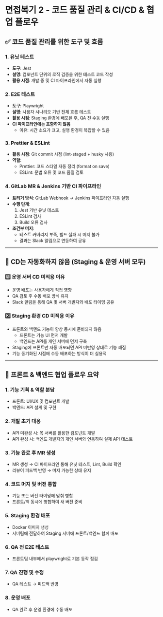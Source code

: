 
# 면접복기 2 - 코드 품질 관리 & CI/CD & 협업 플로우

## ✅ 코드 품질 관리를 위한 도구 및 흐름

### 1. 유닛 테스트
- **도구**: Jest
- **설명**: 컴포넌트 단위의 로직 검증을 위한 테스트 코드 작성
- **활용 시점**: 개발 중 및 CI 파이프라인에서 자동 실행

### 2. E2E 테스트
- **도구**: Playwright
- **설명**: 사용자 시나리오 기반 전체 흐름 테스트
- **활용 시점**: Staging 환경에 배포된 후, QA 전 수동 실행
- **CI 파이프라인에는 포함하지 않음**
  - 이유: 시간 소요가 크고, 실행 환경이 복잡할 수 있음

### 3. Prettier & ESLint
- **활용 시점**: Git commit 시점 (lint-staged + husky 사용)
- **역할**:
  - Prettier: 코드 스타일 자동 정리 (format on save)
  - ESLint: 문법 오류 및 코드 품질 검토

### 4. GitLab MR & Jenkins 기반 CI 파이프라인
- **트리거 방식**: GitLab Webhook → Jenkins 파이프라인 자동 실행
- **수행 단계**:
  1. Jest 기반 유닛 테스트
  2. ESLint 검사
  3. Build 오류 검사
- **조건부 머지**:
  - 테스트 커버리지 부족, 빌드 실패 시 머지 불가
  - 결과는 Slack 알림으로 연동하여 공유

---

## 🚫 CD는 자동화하지 않음 (Staging & 운영 서버 모두)

### 1️⃣ 운영 서버 CD 미적용 이유
- 운영 배포는 사용자에게 직접 영향
- QA 검토 후 수동 배포 방식 유지
- Slack 알림을 통해 QA 및 서버 개발자와 배포 타이밍 공유

### 2️⃣ Staging 환경 CD 미적용 이유
- 프론트와 백엔드 기능이 항상 동시에 준비되지 않음
  - 프론트는 기능 UI 먼저 개발
  - 백엔드는 API를 개인 서버에 먼저 구축
- Staging에 프론트만 자동 배포되면 API 미반영 상태로 기능 깨짐
- 기능 동기화된 시점에 수동 배포하는 방식이 더 실용적

---

## 🤝 프론트 & 백엔드 협업 플로우 요약

### 1. 기능 기획 & 역할 분담
- 프론트: UI/UX 및 컴포넌트 개발
- 백엔드: API 설계 및 구현

### 2. 개발 초기 대응
- API 미완성 시: 목 서버를 활용한 컴포넌트 개발
- API 완성 시: 백엔드 개발자의 개인 서버와 연동하여 실제 API 테스트

### 3. 기능 완료 후 MR 생성
- MR 생성 → CI 파이프라인 통해 유닛 테스트, Lint, Build 확인
- 리뷰어 피드백 반영 → 머지 가능한 상태 유지

### 4. 코드 머지 및 버전 통합
- 기능 또는 버전 타이밍에 맞춰 병합
- 프론트/백 동시에 병합하여 새 버전 준비

### 5. Staging 환경 배포
- Docker 이미지 생성
- 서버팀에 전달하여 Staging 서버에 프론트/백엔드 함께 배포

### 6. QA 전 E2E 테스트
- 프론트팀 내부에서 playwright로 기본 동작 점검

### 7. QA 진행 및 수정
- QA 테스트 → 피드백 반영

### 8. 운영 배포
- QA 완료 후 운영 환경에 수동 배포
